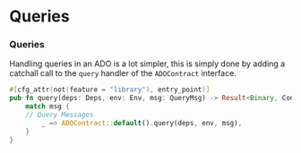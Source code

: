 # Queries

### Queries

Handling queries in an ADO is a lot simpler, this is simply done by adding a catchall call to the `query` handler of the `ADOContract` interface.

```rust
#[cfg_attr(not(feature = "library"), entry_point)]
pub fn query(deps: Deps, env: Env, msg: QueryMsg) -> Result<Binary, ContractError> {
    match msg {
    // Query Messages
        _ => ADOContract::default().query(deps, env, msg),
    }
}
```

